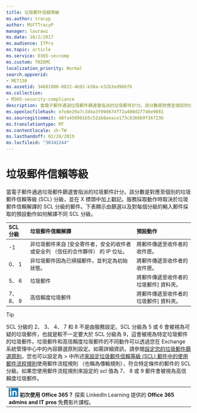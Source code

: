 ```yaml
---
title: 垃圾郵件信賴等級
ms.author: tracyp
author: MSFTTracyP
manager: laurawi
ms.date: 10/2/2017
ms.audience: ITPro
ms.topic: article
ms.service: O365-seccomp
ms.custom: TN2DMC
localization_priority: Normal
search.appverid:
- MET150
ms.assetid: 34681000-0022-4b92-b38a-e32b3ed96bf6
ms.collection:
- M365-security-compliance
description: 當電子郵件通過垃圾郵件篩選會指派的垃圾郵件計分。該分數是對應至個別的垃圾郵件信賴等級 (SCL) 分級，並在 X 標頭中加上戳記。服務採取動作時取決於垃圾郵件信賴解譯的 SCL 分級的郵件。下表顯示由篩選以及對每個分級的輸入郵件採取的預設動作如何解譯不同 SCL 分級。
ms.openlocfilehash: e7e8e29a7c3d4a3f09d674f72a400d27746e9081
ms.sourcegitcommit: 48fa456981b5c52ab8aeace173c8366b9f36723b
ms.translationtype: MT
ms.contentlocale: zh-TW
ms.lasthandoff: 02/28/2019
ms.locfileid: "30341244"
---
```

# <a name="spam-confidence-levels"></a>垃圾郵件信賴等級

當電子郵件通過垃圾郵件篩選會指派的垃圾郵件計分。該分數是對應至個別的垃圾郵件信賴等級 (SCL) 分級，並在 X 標頭中加上戳記。服務採取動作時取決於垃圾郵件信賴解譯的 SCL 分級的郵件。下表顯示由篩選以及對每個分級的輸入郵件採取的預設動作如何解譯不同 SCL 分級。
  
|**SCL 分級**|**垃圾郵件信賴解譯**|**預設動作**|
|:-----|:-----|:-----|
|-1|非垃圾郵件來自 [安全寄件者，安全的收件者或安全列 （信任的合作夥伴） 的 IP 位址。|將郵件傳遞至收件者的收件匣。|
|0、 1|非垃圾郵件因為已掃描郵件，並判定為初始狀態。|將郵件傳遞至收件者的收件匣。|
|5、 6|垃圾郵件|將郵件傳遞至收件者的垃圾郵件] 資料夾。|
|7、 8、 9|高信賴度垃圾郵件|將郵件傳遞至收件者的垃圾郵件] 資料夾。|
   
> [!TIP]
> SCL 分級的 2、 3、 4、 7 和 8 不是由服務設定。SCL 分級為 5 或 6 會被視為可疑的垃圾郵件，也就是較不一定要大於 SCL 分級為 9，這會被視為特定垃圾郵件的垃圾郵件。垃圾郵件和高信賴度垃圾郵件的不同動作可以透過您在 Exchange 系統管理中心中的內容篩選原則設定。如需詳細資訊，請參閱[設定您的垃圾郵件篩選原則](configure-your-spam-filter-policies.md)。您也可以設定為 > 中所述[來設定垃圾郵件信賴等級 (SCL) 郵件中的使用郵件流程規則](use-mail-flow-rules-to-set-the-spam-confidence-level-scl-in-messages.md)使用郵件流程規則 （也稱為傳輸規則），符合特定條件的郵件的 SCL 分級。如果您使用郵件流程規則來設定的 scl 值為 7、 8 或 9 郵件會被視為高信賴度垃圾郵件。 
  
||
|:-----|
|![LinkedIn Learning 的短圖示](media/eac8a413-9498-4220-8544-1e37d1aaea13.png) **初次使用 Office 365？**         探索 LinkedIn Learning 提供的 **Office 365 admins and IT pros** 免費影片課程。|
   

